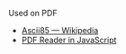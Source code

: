 Used on PDF

- [Ascii85 — Wikipedia](https://en.wikipedia.org/wiki/Ascii85)
- [PDF Reader in JavaScript](https://github.com/mozilla/pdf.js)